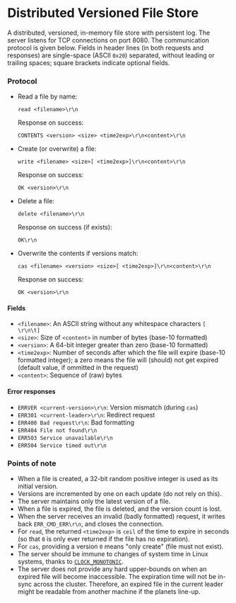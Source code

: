 # Distributed Versioned File Store

A distributed, versioned, in-memory file store with persistent log. The server
listens for TCP connections on port 8080. The communication protocol is given
below. Fields in header lines (in both requests and responses) are single-space
(ASCII `0x20`) separated, without leading or trailing spaces; square brackets
indicate optional fields.

### Protocol

* Read a file by name:

  ```
  read <filename>\r\n
  ```
  Response on success:
  ```
  CONTENTS <version> <size> <time2exp>\r\n<content>\r\n
  ```

* Create (or overwrite) a file:

  ```
  write <filename> <size>[ <time2exp>]\r\n<content>\r\n
  ```
  Response on success:
  ```
  OK <version>\r\n
  ```

* Delete a file:

  ```
  delete <filename>\r\n
  ```
  Response on success (if exists):
  ```
  OK\r\n
  ```

* Overwrite the contents if versions match:

  ```
  cas <filename> <version> <size>[ <time2exp>]\r\n<content>\r\n
  ```
  Response on success:
  ```
  OK <version>\r\n
  ```

#### Fields

* `<filename>`: An ASCII string without any whitespace characters `[ \r\n\t]`
* `<size>`: Size of `<content>` in number of bytes (base-10 formatted)
* `<version>`: A 64-bit integer greater than zero (base-10 formatted)
* `<time2exp>`: Number of seconds after which the file will expire (base-10
  formatted integer); a zero means the file will (should) not get expired
  (default value, if ommitted in the request)
* `<content>`: Sequence of (raw) bytes

#### Error responses

* `ERRVER <current-version>\r\n`: Version mismatch (during `cas`)
* `ERR301 <current-leader>\r\n`: Redirect request
* `ERR400 Bad request\r\n`: Bad formatting
* `ERR404 File not found\r\n`
* `ERR503 Service unavailable\r\n`
* `ERR504 Service timed out\r\n`

### Points of note

* When a file is created, a 32-bit random positive integer is used as its
  initial version.
* Versions are incremented by one on each update (do not rely on this).
* The server maintains only the latest version of a file.
* When a file is expired, the file is deleted, and the version count is lost.
* When the server receives an invalid (badly formatted) request, it writes back
  `ERR_CMD_ERR\r\n`, and closes the connection.
* For `read`, the returned `<time2exp>` is `ceil` of the time to expire in
  seconds (so that `0` is only ever returned if the file has no expiration).
* For `cas`, providing a version `0` means "only create" (file must not exist).
* The server should be immune to changes of system time in Linux systems, thanks
  to [`CLOCK_MONOTONIC`](https://github.com/davecheney/junk/tree/master/clock).
* The server does not provide any hard upper-bounds on when an expired file
  will become inaccessible. The expiration time will not be in-sync across the
  cluster. Therefore, an expired file in the current leader might be readable
  from another machine if the planets line-up.
